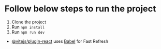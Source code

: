 # Follow below steps to run the project

1. Clone the project
2. Run `npm install`
3. Run `npm run dev`



- [@vitejs/plugin-react](https://github.com/vitejs/vite-plugin-react/blob/main/packages/plugin-react/README.md) uses [Babel](https://babeljs.io/) for Fast Refresh


